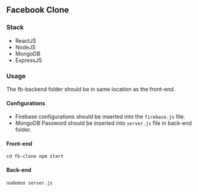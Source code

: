 ## Facebook Clone 

### Stack
 - ReactJS
 - NodeJS
 - MongoDB
 - ExpressJS

### Usage
The fb-backend folder should be in same location as the front-end.

#### Configurations
 - Firebase configurations should be inserted into the `firebase.js` file.
 - MongoDB Password should be inserted into `server.js` file in back-end folder.


#### Front-end
`
cd fb-clone
npm start
`


#### Back-end
`
nodemon server.js
`
